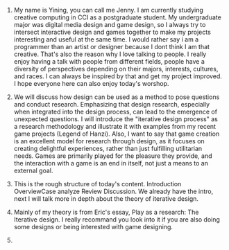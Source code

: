1. My name is Yining, you can call me Jenny. I am currently studying creative computing in CCI as a postgraduate student. My undergraduate major was digital media design and game design, so I always try to intersect interactive design and games together to make my projects interesting and useful at the same time. I would rather say i am a programmer than an artist or designer because I dont think I am that creative. That's also the reason why I love talking to people. I really enjoy having a talk with people from different fields, people have a diversity of perspectives depending on their majors, interests, cultures, and races. I can always be inspired by that and get my project improved. I hope everyone here can also enjoy today's worshop.

2. We will discuss how design can be used as a method to pose questions and conduct research. Emphasizing that design research, especially when integrated into the design process, can lead to the emergence of unexpected questions. I will introduce the "iterative design process" as a research methodology and illustrate it with examples from my recent game projects (Legend of Hanzi). Also, I want to say that game creation is an excellent model for research through design, as it focuses on creating delightful experiences, rather than just fulfilling utilitarian needs. Games are primarily played for the pleasure they provide, and the interaction with a game is an end in itself, not just a means to an external goal.

3. This is the rough structure of today's content. Introduction OverviewCase analyze Review Discussion. We already have the intro, next I will talk more in depth about the theory of iterative design.

4. Mainly of my theory is from Eric's essay, Play as a research: The Iterative design. I really recommand you look into it if you are also doing some designs or being interested with game designing.

5. 
